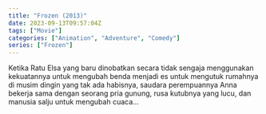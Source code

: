 ```yaml
---
title: "Frozen (2013)"
date: 2023-09-13T09:57:04Z
tags: ["Movie"]
categories: ["Animation", "Adventure", "Comedy"]
series: ["Frozen"]
---
```


Ketika Ratu Elsa yang baru dinobatkan secara tidak sengaja menggunakan kekuatannya untuk mengubah benda menjadi es untuk mengutuk rumahnya di musim dingin yang tak ada habisnya, saudara perempuannya Anna bekerja sama dengan seorang pria gunung, rusa kutubnya yang lucu, dan manusia salju untuk mengubah cuaca...

  <mux-player stream-type="on-demand"
  src="https://kp3d-my.sharepoint.com/personal/ryoo_kp3d_onmicrosoft_com/_layouts/15/download.aspx?share=EW0_oOz1XylNoieJ0PqKRHcBJCCXisSJRy1o2nSRflsjOA" metadata-video-title="Frozen (2013)" prefer-playback="mse" controls>
  </mux-player>
  
  
  <script src="https://cdn.jsdelivr.net/npm/@mux/mux-player"></script>
  
   <script id="Rn3F2023VFiCihofZcmGehoYI85Lx3emG2rrtEY02fIvg" type="application/ld+json">
 {
  "@context": "https://schema.org/",
  "@type": "VideoObject",
  "name": "Frozen (2013)",
  "contentUrl": "https://stream.mux.com/jNtiLaTvrxwLG4Fu02gYPdhYWLfgo01nC21YPhOSIaJOY.m3u8?quality=auto",
  "thumbnailUrl": "https://www.themoviedb.org/t/p/original/moONmkuXn0UgVOWXtgdqMAf3HV8.jpg?width=314&fit_mode=preserve&time=25",
  "uploadDate": "2021-06-09T23:23:00Z",
}

</script>

